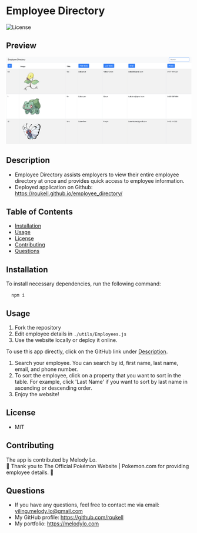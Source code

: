 # Employee Directory
  ![License](https://img.shields.io/github/license/roukell/employee_directory)

  ## Preview
  ![img](./public/img/preview.png)

  ## Description
  * Employee Directory assists employers to view their entire employee directory at once and provides quick access to employee information.
  * Deployed application on Github: https://roukell.github.io/employee_directory/

  ## Table of Contents
  * [Installation](#installation)
  * [Usage](#Usage)
  * [License](#License)
  * [Contributing](#Contributing)
  * [Questions](#Questions)

  ## Installation
  To install necessary dependencies, run the following command:

      npm i

  ## Usage
1. Fork the repository
2. Edit employee details in `./utils/Employees.js`
3. Use the website locally or deploy it online.


  To use this app directly, click on the GitHub link under [Description](#Description). 
 1. Search your employee. You can search by id, first name, last name, email, and phone number.
 2. To sort the employee, click on a property that you want to sort in the table. For example, click 'Last Name' if you want to sort by last name in ascending or descending order.
 3. Enjoy the website!


  ## License
  * MIT

  ## Contributing
  The app is contributed by Melody Lo.
  <br> 
  🌟 Thank you to The Official Pokémon Website | Pokemon.com for providing employee details. 🌟

  ## Questions
  * If you have any questions, feel free to contact me via email: yiling.melody.lo@gmail.com
  * My GitHub profile: https://github.com/roukell
  * My portfolio: https://melodylo.com

  